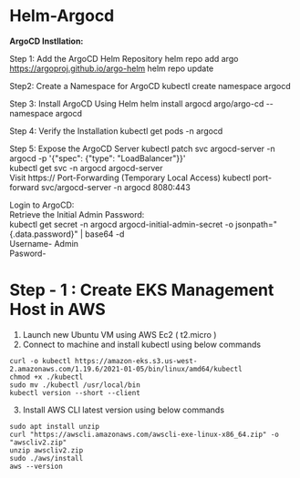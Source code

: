 # Helm-Argocd

**ArgoCD Instllation:**

Step 1: Add the ArgoCD Helm Repository
helm repo add argo https://argoproj.github.io/argo-helm
helm repo update

Step2: Create a Namespace for ArgoCD
kubectl create namespace argocd

Step 3: Install ArgoCD Using Helm
helm install argocd argo/argo-cd --namespace argocd

Step 4: Verify the Installation
kubectl get pods -n argocd

Step 5: Expose the ArgoCD Server
kubectl patch svc argocd-server -n argocd -p '{"spec": {"type": "LoadBalancer"}}'  
kubectl get svc -n argocd argocd-server  
Visit https://<EXTERNAL-IP> 
 Port-Forwarding (Temporary Local Access)
kubectl port-forward svc/argocd-server -n argocd 8080:443  

Login to ArgoCD:  
Retrieve the Initial Admin Password:  
kubectl get secret -n argocd argocd-initial-admin-secret -o jsonpath="{.data.password}" | base64 -d  
Username- Admin  
Pasword-   




# Step - 1 : Create EKS Management Host in AWS #

1) Launch new Ubuntu VM using AWS Ec2 ( t2.micro )	  
2) Connect to machine and install kubectl using below commands  
```
curl -o kubectl https://amazon-eks.s3.us-west-2.amazonaws.com/1.19.6/2021-01-05/bin/linux/amd64/kubectl
chmod +x ./kubectl
sudo mv ./kubectl /usr/local/bin
kubectl version --short --client
```
3) Install AWS CLI latest version using below commands 
```
sudo apt install unzip
curl "https://awscli.amazonaws.com/awscli-exe-linux-x86_64.zip" -o "awscliv2.zip"
unzip awscliv2.zip
sudo ./aws/install
aws --version

